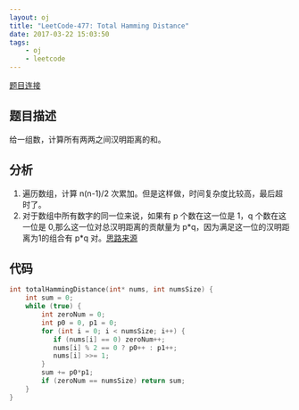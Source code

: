 ```yaml
---
layout: oj
title: "LeetCode-477: Total Hamming Distance"
date: 2017-03-22 15:03:50
tags:
    - oj
    - leetcode
---
```

[题目连接](https://leetcode.com/problems/total-hamming-distance/#/description)

## 题目描述
给一组数，计算所有两两之间汉明距离的和。

## 分析
1. 遍历数组，计算 n(n-1)/2 次累加。但是这样做，时间复杂度比较高，最后超时了。
2. 对于数组中所有数字的同一位来说，如果有 p 个数在这一位是 1，q 个数在这一位是 0,那么这一位对总汉明距离的贡献量为 p\*q，因为满足这一位的汉明距离为1的组合有 p\*q 对。[思路来源][sl]

## 代码
```c
int totalHammingDistance(int* nums, int numsSize) {
    int sum = 0;
    while (true) {
        int zeroNum = 0;
        int p0 = 0, p1 = 0;
        for (int i = 0; i < numsSize; i++) {
           if (nums[i] == 0) zeroNum++;
           nums[i] % 2 == 0 ? p0++ : p1++;
           nums[i] >>= 1;
        }
        sum += p0*p1;
        if (zeroNum == numsSize) return sum;
    }
}
```




[sl]:https://discuss.leetcode.com/topic/72099/share-my-o-n-c-bitwise-solution-with-thinking-process-and-explanation
